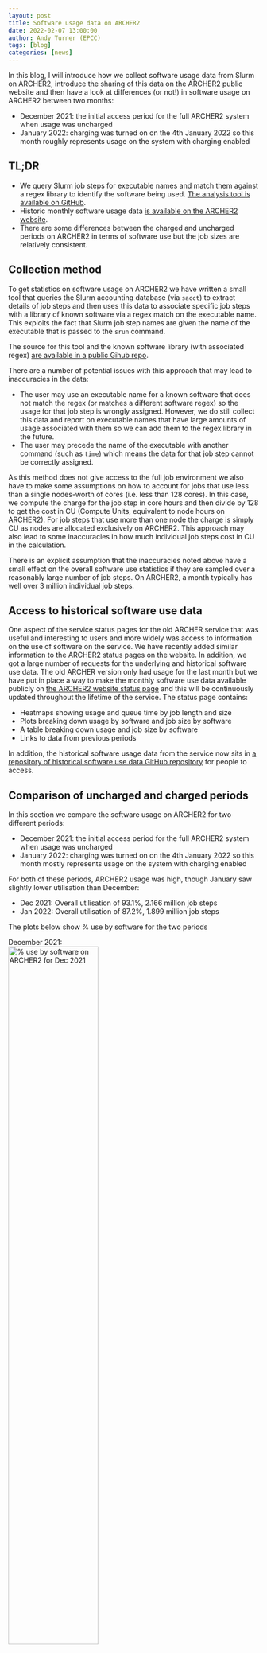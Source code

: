 ```yaml
---
layout: post
title: Software usage data on ARCHER2
date: 2022-02-07 13:00:00
author: Andy Turner (EPCC)
tags: [blog] 
categories: [news]
---
```



In this blog, I will introduce how we collect software usage data from Slurm on ARCHER2,
introduce the sharing of this data on the ARCHER2 public website and then have a 
look at differences (or not!) in software usage on ARCHER2 between two months:

 - December 2021: the initial access period for the full ARCHER2 system when usage
   was uncharged
 - January 2022: charging was turned on on the 4th January 2022 so this month roughly
   represents usage on the system with charging enabled

## TL;DR

 - We query Slurm job steps for executable names and match them against a regex library 
   to identify the software being used. [The analysis tool is available on GitHub](https://github.com/ARCHER2-HPC/usage-analysis).
 - Historic monthly software usage data [is available on the ARCHER2 website](https://www.archer2.ac.uk/support-access/status.html).
 - There are some differences between the charged and uncharged periods on ARCHER2 in
   terms of software use but the job sizes are relatively consistent.

## Collection method

To get statistics on software usage on ARCHER2 we have written a small tool that queries
the Slurm accounting database (via `sacct`) to extract details of job steps and then 
uses this data to associate specific job steps with a library of known software via 
a regex match on the executable name. This exploits the fact that Slurm job step names
are given the name of the executable that is passed to the `srun` command.

The source for this tool and the known software library (with associated regex)
[are available in a public Gihub repo](https://github.com/ARCHER2-HPC/usage-analysis).

There are a number of potential issues with this approach that may lead to inaccuracies
in the data:

 - The user may use an executable name for a known software that does not match the
   regex (or matches a different software regex) so the usage for that job step is
   wrongly assigned. However, we do still collect this data and report on executable 
   names that have large amounts of usage associated with them so we can add them to 
   the regex library in the future.
 - The user may precede the name of the executable with another command (such as `time`)
   which means the data for that job step cannot be correctly assigned.

As this method does not give access to the full job environment we also have to make
some assumptions on how to account for jobs that use less than a single nodes-worth
of cores (i.e. less than 128 cores). In this case, we compute the charge for the job
step in core hours and then divide by 128 to get the cost in CU (Compute Units, equivalent
to node hours on ARCHER2). For job steps that use more than one node the charge is simply
CU as nodes are allocated exclusively on ARCHER2. This approach may also lead to some
inaccuracies in how much individual job steps cost in CU in the calculation.

There is an explicit assumption that the inaccuracies noted above have a small effect 
on the overall software use statistics if they are sampled over a reasonably large number
of job steps. On ARCHER2, a month typically has well over 3 million individual job steps.

## Access to historical software use data

One aspect of the service status pages for the old ARCHER service that was useful
and interesting to users and more widely was access to information on the use of software
on the service. We have recently added similar information to the ARCHER2 status pages
on the website. In addition, we got a large number of requests for the underlying and
historical software use data. The old ARCHER version only had usage for the last month
but we have put in place a way to make the monthly software use data available publicly
on [the ARCHER2 website status page](https://www.archer2.ac.uk/support-access/status.html)
and this will be continuously updated throughout the lifetime of the service. The status
page contains:

 - Heatmaps showing usage and queue time by job length and size
 - Plots breaking down usage by software and job size by software
 - A table breaking down usage and job size by software
 - Links to data from previous periods

In addition, the historical software usage data from the service now sits
in [a repository of historical software use data GitHub repository](https://github.com/ARCHER2-HPC/usage-data)
for people to access.

## Comparison of uncharged and charged periods

In this section we compare the software usage on ARCHER2 for two different periods:

 - December 2021: the initial access period for the full ARCHER2 system when usage
   was uncharged
 - January 2022: charging was turned on on the 4th January 2022 so this month mostly
   represents usage on the system with charging enabled

For both of these periods, ARCHER2 usage was high, though January saw slightly lower
utilisation than December:

 - Dec 2021: Overall utilisation of 93.1%, 2.166 million job steps
 - Jan 2022: Overall utilisation of 87.2%, 1.899 million job steps

The plots below show % use by software for the two periods

December 2021:<br />
<img width="60%" alt="% use by software on ARCHER2 for Dec 2021" src="https://raw.githubusercontent.com/ARCHER2-HPC/usage-data/main/allusers/2021/12/2021-12_codes_usage.png" />

January 2022:<br />
<img width="60%" alt="% use by software on ARCHER2 for Jan 2022" src="https://raw.githubusercontent.com/ARCHER2-HPC/usage-data/main/allusers/2022/01/2022-01_codes_usage.png" />

The table below compares the % usage for the top five codes in the two periods.

| Dec 2021 | | Jan 2022 | |
|----------|-|----------|-|
| Software | % Use | Software | % Use |
| VASP     | 33.1 | VASP | 41.8 |
| PDNS3D   |  9.1 | CP2K |  6.6 |
| LAMMPS   |  5.4 | CASTEP | 4.5 |
| CP2K     |  5.2 | PDNS3D | 4.1 |
| iIMB     |  3.0 | Met Office UM | 3.4 |

For both periods, the most used software (by far!) is the VASP periodic electronic 
structure code which has use levels of 3-7&times; that of the next most used code.
Two other codes, CP2K and PDNS3D, also appear in the top five most used software
in both periods.

The table below compares statistics on job sizes (weighted by usage) for the two 
periods.

| Software         |   Min |       Q1 |   Median |       Q3 |    Max |
|:-----------------|------:|---------:|---------:|---------:|-------:|
| Dec 2021         |     1 |    640.0 |   3072.0 |   6400.0 | 524288 |
| Jan 2022         |     1 |    512.0 |   2560.0 |   8192.0 | 524288 |

Both the lower quartile and median job sizes are slightly higher in the uncharged 
period (Dec 2021) but the upper quartile is higher in the charged period (Jan 2022).
For both periods, the maximum job size run was just over half a million compute 
cores (in both cases, this very large job does not have an executable that is
identified by the analysis tool). However, there is no huge difference between the
job size statistics between the two periods.

Tables with the full code usage data for the two periods can be found below and
CSV versions of the data are available:

 - [Table of software use Dec 2021](https://raw.githubusercontent.com/ARCHER2-HPC/usage-data/main/allusers/2021/12/2021-12_stats_by_uasge.csv)
 - [Table of software use Jan 2022](https://raw.githubusercontent.com/ARCHER2-HPC/usage-data/main/allusers/2022/01/2022-01_stats_by_uasge.csv)

## Summary

We have developed an analysis tool to take data directly from Slurm, assign usage
to different software used on ARCHER2 and produce usage and size statistics broken
down by software. We have also updated the ARCHER2 status page to provide data
on software usage over the past month and make historical usage data available.
Finally, we compared usage data over the previous two months on ARCHER2 (one of which
was uncharged and one of which was charged) and see little significant difference
in software usage and job sizes.

## Usage data

### December 2021

| Software         |   Min |       Q1 |   Median |       Q3 |    Max |    Jobs |        % Use |
|:-----------------|------:|---------:|---------:|---------:|-------:|--------:|-------------:|
| Overall          |     1 |    640.0 |   3072.0 |   6400.0 | 524288 | 2165760 |        100.0 |
| VASP             |     3 |    256.0 |   1024.0 |   4096.0 |  43520 |  247933 |         33.1 |
| Unidentified     |     1 |   1920.0 |   5184.0 |  16080.0 | 524288 |   83927 |         23.2 |
| PDNS3D           |  2560 |   3200.0 |   6400.0 |   6400.0 |  32000 |     326 |          9.1 |
| LAMMPS           |     1 |   2560.0 |   5120.0 |   8960.0 |  16384 |    5729 |          5.4 |
| CP2K             |     1 |    256.0 |   1024.0 |   3200.0 | 262144 |    6283 |          5.2 |
| iIMB             |   256 |   3072.0 |   4224.0 |   4608.0 |   8192 |     664 |          3.0 |
| CASTEP           |     1 |    512.0 |   2048.0 |   2560.0 |  10240 | 1762102 |          2.9 |
| Python           |     1 |   4096.0 |  16384.0 |  16384.0 |  65536 |    5118 |          2.5 |
| Nek5000          |    64 |   1280.0 |   2048.0 |   5120.0 |  12800 |     231 |          1.7 |
| OpenFOAM         |     1 |    512.0 |   1280.0 |   2048.0 |   5120 |    1796 |          1.4 |
| Gromacs          |     1 |    264.0 |    288.0 |    512.0 |   2304 |   18002 |          1.4 |
| NEMO             |     1 |   2544.0 |   5040.0 |   5040.0 |   9728 |    5040 |          1.4 |
| ChemShell        |     1 |    512.0 |    512.0 |   1024.0 |   2048 |     747 |          1.4 |
| FHI aims         |     1 |    512.0 |   1024.0 |   1024.0 |  25600 |   16139 |          1.3 |
| EPOCH            |     1 |   5760.0 |  32768.0 |  32768.0 |  65536 |     115 |          1.2 |
| Nektar++         |   128 |   8192.0 |  12288.0 |  12288.0 |  24576 |     126 |          1.1 |
| RMT              |     1 |   1280.0 |   3712.0 |   6400.0 |  19584 |     479 |          0.8 |
| CRYSTAL          |     8 |   2560.0 |   8192.0 |  32768.0 |  65536 |     363 |          0.7 |
| Met Office UM    |     1 |   6464.0 |  12480.0 |  12480.0 | 262144 |     733 |          0.6 |
| ONETEP           |     1 |    128.0 |    128.0 |    256.0 |   1024 |    2014 |          0.5 |
| PRECISE          |   768 |    768.0 |    768.0 |    768.0 |    768 |      44 |          0.4 |
| SENGA            |    64 |  16384.0 |  16384.0 |  16384.0 |  16384 |      20 |          0.3 |
| ptau3d           |    80 |    192.0 |    512.0 |    512.0 |    512 |       8 |          0.3 |
| Quantum Espresso |    12 |    256.0 |   1024.0 |   1024.0 |   2048 |    3698 |          0.2 |
| Smilei           |   128 |   2048.0 |   2048.0 |   2048.0 |   2048 |     287 |          0.2 |
| Code_Saturne     |  4096 | 131072.0 | 131072.0 | 131072.0 | 262144 |      56 |          0.2 |
| MITgcm           |     1 |    252.0 |    354.0 |    360.0 |   2000 |    1573 |          0.1 |
| NWChem           |    28 |    512.0 |    768.0 |    768.0 |   1280 |     157 |          0.1 |
| HYDRA            |     1 |   2560.0 |   2560.0 |   2560.0 |   2560 |     746 |          0.1 |
| GS2              |   256 |   2048.0 |   2048.0 |   2048.0 |   9216 |     751 |          0.1 |
| SIESTA           |     8 |    640.0 |    640.0 |    640.0 |    768 |      39 |          0.1 |
| HemeLB           |   128 |   1024.0 |   1280.0 |   1280.0 |   3072 |      21 |          0.1 |
| SBLI             |  4096 | 131072.0 | 131072.0 | 131072.0 | 131072 |       8 |          0.0 |
| TPLS             |     4 |   2048.0 |  18432.0 |  32768.0 |  32768 |      31 |          0.0 |
| AxiSEM3D         |    64 |    128.0 |    128.0 |    384.0 |    768 |      14 |          0.0 |
| ECHAM            |   384 |    384.0 |    384.0 |    384.0 |    384 |      19 |          0.0 |
| CESM             |    64 |    512.0 |    512.0 |    512.0 |    768 |      48 |          0.0 |
| NAMD             |   127 |    128.0 |    128.0 |    128.0 |    256 |     103 |          0.0 |
| DL_POLY          |     4 |    256.0 |    512.0 |    512.0 |    512 |      70 |          0.0 |
| HANDE            |     1 |      1.0 |      1.0 |      1.0 |      1 |     102 |          0.0 |
| WRF              |    72 |     72.0 |     72.0 |     72.0 |     72 |       1 |          0.0 |
| CloverLeaf       |     1 |     12.0 |     24.0 |     43.0 |     64 |      87 |          0.0 |
| FVCOM            |     1 |      1.0 |      1.0 |      2.0 |      2 |      10 |          0.0 |

### January 2022

| Software         |   Min |      Q1 |   Median |      Q3 |    Max |    Jobs |        % Use |
|:-----------------|------:|--------:|---------:|--------:|-------:|--------:|-------------:|
| Overall          |     1 |   512.0 |   2560.0 |  8192.0 | 524288 | 1899000 |        100.0 |
| VASP             |     1 |  1024.0 |   5120.0 |  9728.0 | 131072 |  672066 |         41.8 |
| Unidentified     |     1 |   768.0 |   1536.0 |  6016.0 | 524288 |  599975 |         16.3 |
| CP2K             |     1 |   160.0 |    640.0 |  1536.0 |   8192 |   13099 |          6.6 |
| CASTEP           |     1 |   256.0 |   1024.0 |  2560.0 |  12800 |  553684 |          4.5 |
| PDNS3D           |  3072 |  6400.0 |  32000.0 | 32000.0 |  32000 |      61 |          4.1 |
| Met Office UM    |     1 |  6464.0 |   6464.0 |  6464.0 | 262144 |    4194 |          3.4 |
| Python           |     1 |  1024.0 |  16384.0 | 16384.0 |  65536 |    6201 |          2.7 |
| NEMO             |     1 |  2712.0 |   5040.0 |  6272.0 |  15232 |    5598 |          2.3 |
| ChemShell        |     1 |   512.0 |    512.0 |   512.0 |   4096 |     819 |          2.1 |
| LAMMPS           |     1 |   256.0 |    384.0 |  5120.0 |   8960 |    2369 |          2.1 |
| iIMB             |   128 |  2688.0 |   4224.0 |  4224.0 |   6912 |     234 |          1.5 |
| FHI aims         |     1 |   128.0 |    256.0 |  1024.0 |   4096 |   18665 |          1.4 |
| ONETEP           |     1 |   160.0 |    256.0 |   256.0 |   1024 |    2769 |          1.3 |
| CRYSTAL          |     1 |  4096.0 |   8192.0 |  8192.0 |  16384 |     281 |          1.2 |
| Nek5000          |    64 |  1280.0 |   2048.0 |  2560.0 |   7680 |     218 |          1.2 |
| SENGA            |    80 |  1440.0 |   7680.0 |  7680.0 |  16384 |      92 |          1.2 |
| OpenFOAM         |     1 |   512.0 |    512.0 |  2048.0 |   5120 |     827 |          1.1 |
| Gromacs          |     1 |   264.0 |   1408.0 |  1536.0 |   8192 |    5259 |          1.1 |
| Nektar++         |     1 |  6144.0 |  12288.0 | 12288.0 |  15360 |     134 |          0.9 |
| RMT              |     1 |  1280.0 |   3456.0 |  6400.0 |  20000 |     644 |          0.9 |
| CASINO           |   128 |   512.0 |   1024.0 |  1024.0 |   1280 |     248 |          0.6 |
| GS2              |    32 |  1536.0 |   1536.0 |  2048.0 |   8192 |    2006 |          0.3 |
| MITgcm           |     2 |   252.0 |    354.0 |   354.0 |   2000 |    6193 |          0.2 |
| NWChem           |   128 |   640.0 |    768.0 |   768.0 |   1024 |     295 |          0.2 |
| SIESTA           |    16 |  1920.0 |   2560.0 |  2560.0 |   5120 |      41 |          0.2 |
| Quantum Espresso |     5 |   128.0 |    256.0 |  1024.0 |   2048 |    1854 |          0.2 |
| Smilei           |  1024 |  2048.0 |   2048.0 |  2048.0 |   2048 |      95 |          0.1 |
| EPOCH            |   128 |  4096.0 |  16384.0 | 16384.0 |  65536 |     474 |          0.1 |
| NAMD             |   128 |  1600.0 |   1600.0 |  1600.0 |   1600 |      70 |          0.1 |
| TPLS             |     1 | 18432.0 |  49152.0 | 49152.0 |  49152 |      71 |          0.1 |
| PRECISE          |   512 |   768.0 |    768.0 |   768.0 |   3072 |      28 |          0.1 |
| HYDRA            |     1 |  1024.0 |   2560.0 |  2560.0 |   5120 |      74 |          0.1 |
| HemeLB           |   128 |   512.0 |    512.0 |   512.0 |   1024 |      52 |          0.0 |
| CESM             |    64 |   512.0 |   1024.0 |  1024.0 |   2048 |     114 |          0.0 |
| SBLI             |   512 |  4096.0 |   4096.0 |  4096.0 |   4096 |      21 |          0.0 |
| OSIRIS           |  1280 |  1280.0 |   1280.0 |  1280.0 |   1280 |       3 |          0.0 |
| CPMD             |   128 |   128.0 |    128.0 |   128.0 |    512 |      94 |          0.0 |
| WRF              |    72 |  2048.0 |   2048.0 |  2048.0 |   2048 |      41 |          0.0 |
| ptau3d           |    80 |    80.0 |     80.0 |    80.0 |     80 |       2 |          0.0 |
| HANDE            |     1 |     1.0 |      1.0 |     1.0 |      1 |      19 |          0.0 |
| Code_Saturne     |   128 |   128.0 |    128.0 |   128.0 |    128 |       7 |          0.0 |
| Elk              |    16 |    16.0 |     16.0 |    16.0 |     16 |       1 |          0.0 |
| CloverLeaf       |   128 |   128.0 |    128.0 |   128.0 |    128 |       1 |          0.0 |
| FVCOM            |     1 |     1.0 |      1.0 |     2.0 |      2 |       6 |          0.0 |
| UKRmol+          |     2 |     2.0 |      2.0 |     2.0 |      2 |       1 |          0.0 |
